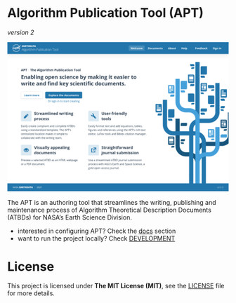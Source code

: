 # Algorithm Publication Tool (APT)
_version 2_

![](./docs/media/apt-home.png)

The APT is an authoring tool that streamlines the writing, publishing and maintenance process of Algorithm Theoretical Description Documents (ATBDs) for NASA’s Earth Science Division.

- interested in configuring APT? Check the [docs](./docs/README.md) section
- want to run the project locally? Check [DEVELOPMENT](DEVELOPMENT.md)

# License

This project is licensed under **The MIT License (MIT)**, see the [LICENSE](LICENSE) file for more details.
